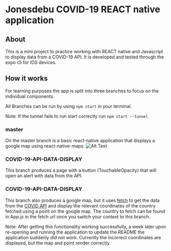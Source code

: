 # Jonesdebu COVID-19 REACT native application
## About
This is a mini project to practice working with REACT native and Javascript to display data from a COVID-19 API. It is developed and tested through the expo cli for IOS devices.

## How it works
For learning purposes the app is split into three branches to focus on the individual components.

All Branches can be run by using `npm start` in your terminal.

Note: If the tunnel fails to run start correctly run `npm start --tunnel`

### master
On the master branch is a basic react-native application that displays a google map using react-native-maps.
![Alt Text](media/demo1.gif)

### COVID-19-API-DATA-DISPLAY
This branch produces a page with a button (TouchableOpacity) that will open an alert with data from the API.

### COVID-19-API-DATA-DISPLAY
This branch also produces a google map, but it uses [fetch](https://reactnative.dev/docs/network) to get the data from the [COVID API](https://covid19api.com/#details) and display the relevant coordinates of the country fetched using a point on the google map. The country to fetch can be found in App.js in the fetch url once you switch your context to this branch.

Note: After getting this functionality working successfully, a week later upon re-opening  and running the application to update the README the application suddenly did not work. Currently the incorrect coordinates are displayed, but the map and point render correctly.
